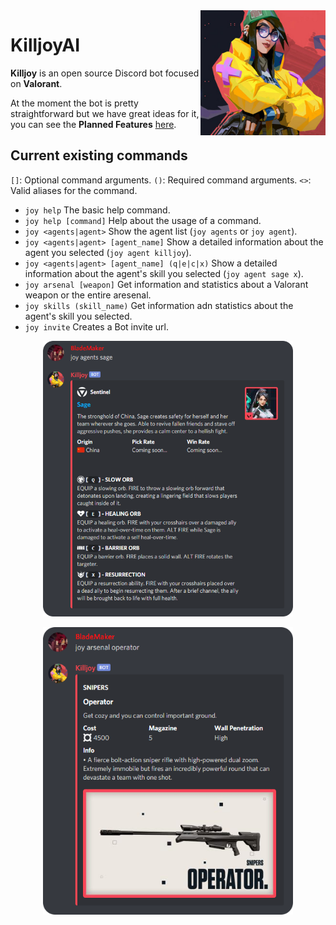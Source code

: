 <img align="right" src="/assets/img/avatar.jpg" height="200" width="200">

# KilljoyAI
 
**Killjoy** is an open source Discord bot focused on **Valorant**.

At the moment the bot is pretty straightforward but we have great ideas for it, you can see the **Planned Features** [here](https://github.com/Blad3Mak3r/KILLJOY/projects/1).


## Current existing commands
``[]``: Optional command arguments.
``()``: Required command arguments.
``<>``: Valid aliases for the command.

- ``joy help`` The basic help command.
- ``joy help [command]`` Help about the usage of a command.
- ``joy <agents|agent>`` Show the agent list (``joy agents`` or ``joy agent``).
- ``joy <agents|agent> [agent_name]`` Show a detailed information about the agent you selected (``joy agent killjoy``).
- ``joy <agents|agent> [agent_name] (q|e|c|x)`` Show a detailed information about the agent's skill you selected (``joy agent sage x``).
- ``joy arsenal [weapon]`` Get information and statistics about a Valorant weapon or the entire aresenal.
- ``joy skills (skill_name)`` Get information adn statistics about the agent's skill you selected.
- ``joy invite`` Creates a Bot invite url.

<p align="center">
 <img src="/Branding/examples/commands_agents.png" width="400px">
</p>

<p align="center">
 <img src="/Branding/examples/commands_arsenal.png" width="400px">
</p>
